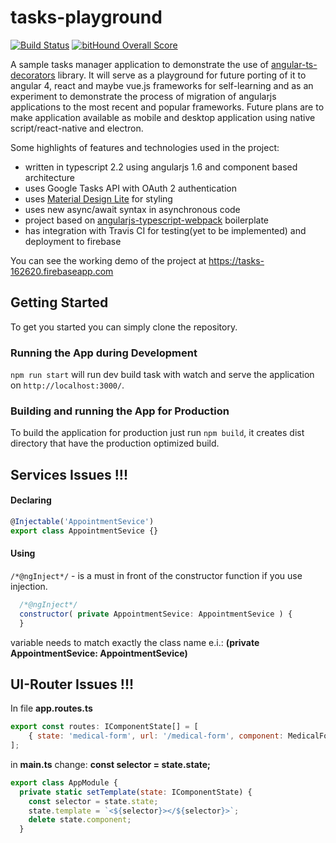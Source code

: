 # tasks-playground

[![Build Status](https://travis-ci.org/vsternbach/tasks-playground.svg?branch=master)](https://travis-ci.org/vsternbach/tasks-playground)
[![bitHound Overall Score](https://www.bithound.io/github/vsternbach/tasks-playground/badges/score.svg)](https://www.bithound.io/github/vsternbach/tasks-playground)

A sample tasks manager application to demonstrate the use of [angular-ts-decorators](https://github.com/vsternbach/angular-ts-decorators) library. It will serve as a playground for future porting of it to angular 4, react and maybe vue.js frameworks for self-learning and as an experiment to demonstrate the process of migration of angularjs applications to the most recent and popular frameworks. Future plans are to make application available as mobile and desktop application using native script/react-native and electron.

Some highlights of features and technologies used in the project:
- written in typescript 2.2 using angularjs 1.6 and component based architecture
- uses Google Tasks API with OAuth 2 authentication
- uses [Material Design Lite](https://getmdl.io/) for styling
- uses new async/await syntax in asynchronous code
- project based on [angularjs-typescript-webpack](https://github.com/vsternbach/angularjs-typescript-webpack) boilerplate
- has integration with Travis CI for testing(yet to be implemented) and deployment to firebase

You can see the working demo of the project at https://tasks-162620.firebaseapp.com

## Getting Started

To get you started you can simply clone the repository.

### Running the App during Development

`npm run start` will run dev build task with watch and serve the application on `http://localhost:3000/`.

### Building and running the App for Production

To build the application for production just run `npm build`, it creates dist directory that have the production optimized build.


## Services Issues !!!

#### Declaring
```javascript
@Injectable('AppointmentSevice')
export class AppointmentSevice {}
```

#### Using

`/*@ngInject*/` - is a must in front of the constructor function if you use injection.

```javascript
  /*@ngInject*/
  constructor( private AppointmentSevice: AppointmentSevice ) {
  }
  ```
variable needs to match exactly the class name e.i.: **(private AppointmentSevice: AppointmentSevice)**

## UI-Router Issues !!!

In file __app.routes.ts__ 
```javascript
export const routes: IComponentState[] = [
    { state: 'medical-form', url: '/medical-form', component: MedicalForm},
];
```
in __main.ts__ change:    **__const selector = state.state;__**
```javascript
export class AppModule {
  private static setTemplate(state: IComponentState) {
    const selector = state.state;
    state.template = `<${selector}></${selector}>`;
    delete state.component;
  }
  ```

